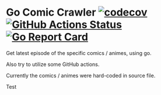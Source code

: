 # Go Comic Crawler [![codecov](https://codecov.io/gh/elit8888/go_comic_crawler/branch/main/graph/badge.svg?token=2UF7VG4T1K)](https://codecov.io/gh/elit8888/go_comic_crawler) [![GitHub Actions Status](https://github.com/elit8888/go_comic_crawler/workflows/Go/badge.svg)](https://github.com/elit8888/go_comic_crawler/actions) [![Go Report Card](https://goreportcard.com/badge/github.com/elit8888/go_comic_crawler)](https://goreportcard.com/report/github.com/elit8888/go_comic_crawler)

Get latest episode of the specific comics / animes, using go.

Also try to utilize some GitHub actions.

Currently the comics / animes were hard-coded in source file.


Test
